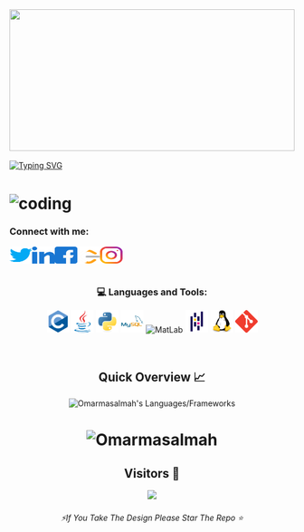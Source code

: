 <img src="https://cdn.pixabay.com/photo/2023/10/18/03/54/ai-generated-8322792_1280.jpg" width="100%" height="250" />

<a href="https://git.io/typing-svg"><img src="https://readme-typing-svg.demolab.com?font=Noto+Serif&size=31&pause=1001&center=true&vCenter=true&multiline=true&random=false&width=800&height=100&lines=Hi+%F0%9F%91%8B%2C+I'm+Omar+Masalmah;Computer+Engineering+Student+%40+Birzeit+University" alt="Typing SVG" /></a>
<h1>


<img align="center" alt="coding" width="80%" height="500" src="https://user-images.githubusercontent.com/19783675/259906130-5d3c8800-fb00-45d0-b9dd-7eb82f057baf.gif">

</div><h3 align="left"> Connect with me:</h3>
<p align="left">
<a href="https://twitter.com/omar_masalmah" target="blank"><img align="center" src="https://raw.githubusercontent.com/teamedwardforever/Readme-Generator/71f25dd8b98329b168142a6b782a107b75eab178/svg/Social/twitter.svg" alt="omar_masalmah" height="30" width="40" /></a><a href="https://linkedin.com/in/omar-masalmah-25031a255/" target="blank"><img align="center" src="https://raw.githubusercontent.com/teamedwardforever/Readme-Generator/71f25dd8b98329b168142a6b782a107b75eab178/svg/Social/linked-in-alt.svg" alt="Omar Masalmah" height="30" width="40" /></a><a href="https://fb.com/profile.php?id=100001827251020" target="blank"><img align="center" src="https://raw.githubusercontent.com/teamedwardforever/Readme-Generator/71f25dd8b98329b168142a6b782a107b75eab178/svg/Social/facebook.svg" alt="Omar J Masalmah" height="30" width="40" /></a><a href="https://www.leetcode.com/masalmaho64" target="blank"><img align="center" src="https://raw.githubusercontent.com/teamedwardforever/Readme-Generator/71f25dd8b98329b168142a6b782a107b75eab178/svg/Social/leet-code.svg" alt="masalmaho64" height="30" width="40" /></a><a href="https://instagram.com/omar_j_masalmah" target="blank"><img align="center" src="https://raw.githubusercontent.com/teamedwardforever/Readme-Generator/71f25dd8b98329b168142a6b782a107b75eab178/svg/Social/instagram.svg" alt="omar_j_masalmah" height="30" width="40" /></a></p>

<h1>

<h3 align="center"> 💻 Languages and Tools: </h3>
<p align="center">
<img src="https://raw.githubusercontent.com/teamedwardforever/Readme-Generator/71f25dd8b98329b168142a6b782a107b75eab178/svg/Skills/Languages/c-original.svg" alt="C" width="40" height="40"/>
<img src="https://raw.githubusercontent.com/teamedwardforever/Readme-Generator/71f25dd8b98329b168142a6b782a107b75eab178/svg/Skills/Languages/java-original.svg" alt="Java" width="40" height="40"/>
<img src="https://raw.githubusercontent.com/teamedwardforever/Readme-Generator/71f25dd8b98329b168142a6b782a107b75eab178/svg/Skills/Languages/python-original.svg" alt="Python" width="40" height="40"/>
<img src="https://raw.githubusercontent.com/teamedwardforever/Readme-Generator/71f25dd8b98329b168142a6b782a107b75eab178/svg/Skills/Database/mysql-original-wordmark.svg" alt="Mysql" width="40" height="40"/>
<img src="https://dl.dropboxusercontent.com/s/6e7hk06wzjp3j52/Matlab_Logo.png" alt="MatLab" width="40" height="40"/>
<img src="https://raw.githubusercontent.com/teamedwardforever/Readme-Generator/71f25dd8b98329b168142a6b782a107b75eab178/svg/Skills/ML/pandas-original.svg" alt="Pandas" width="40" height="40"/>
<img src="https://raw.githubusercontent.com/teamedwardforever/Readme-Generator/71f25dd8b98329b168142a6b782a107b75eab178/svg/Skills/Other/linux-original.svg" alt="Linux" width="40" height="40"/>
<img src="https://raw.githubusercontent.com/teamedwardforever/Readme-Generator/71f25dd8b98329b168142a6b782a107b75eab178/svg/Skills/Other/git-scm-icon.svg" alt="Git" width="40" height="40"/>
</p>

<br />
<h2 align="center"> Quick Overview 📈</h2>
<p align = "center">
  <img src = "https://github-readme-stats.vercel.app/api/top-langs?username=Omarmasalmah&show_icons=true&count_private=true&locale=en&layout=compact&langs_count=10&hide_border=true&bg_color=151515&title_color=FB8C00&text_color=fff&icon_color=fff" alt = "Omarmasalmah's Languages/Frameworks" width = 400 />

<h1>
<p align="center" height="180em"> 
<img src="https://github-readme-stats.vercel.app/api?username=Omarmasalmah&show_icons=true&locale=en&theme=highcontrast" alt="Omarmasalmah" /></p>

<h2 align="center">Visitors 👀</h2>
<div align="center" >
  <img src="https://profile-counter.glitch.me/Omarmasalmah/count.svg"></img>
</div>

<h6 align="center">⚡If You Take The Design Please Star The Repo ⭐</h6>

<h5>
